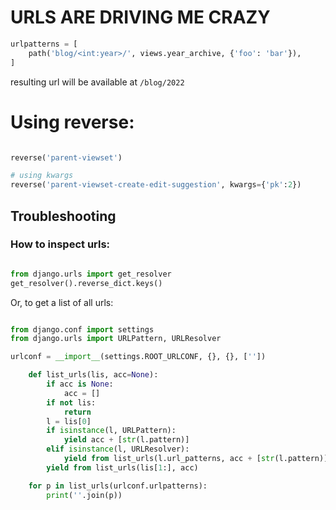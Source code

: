 # URLS ARE DRIVING ME CRAZY

```python
urlpatterns = [
    path('blog/<int:year>/', views.year_archive, {'foo': 'bar'}),
]
```
resulting url will be available at `/blog/2022`

# Using reverse:

```python

reverse('parent-viewset')

# using kwargs
reverse('parent-viewset-create-edit-suggestion', kwargs={'pk':2}) 
```

## Troubleshooting


### How to inspect urls:

```python

from django.urls import get_resolver
get_resolver().reverse_dict.keys()

```

Or, to get a list of all urls:

```python

from django.conf import settings
from django.urls import URLPattern, URLResolver

urlconf = __import__(settings.ROOT_URLCONF, {}, {}, [''])

    def list_urls(lis, acc=None):
        if acc is None:
            acc = []
        if not lis:
            return
        l = lis[0]
        if isinstance(l, URLPattern):
            yield acc + [str(l.pattern)]
        elif isinstance(l, URLResolver):
            yield from list_urls(l.url_patterns, acc + [str(l.pattern)])
        yield from list_urls(lis[1:], acc)

    for p in list_urls(urlconf.urlpatterns):
        print(''.join(p))
```